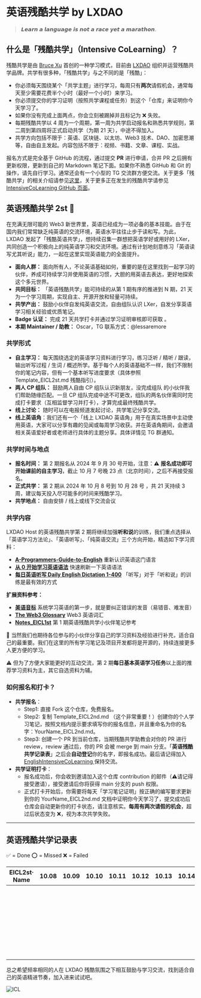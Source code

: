 # 英语残酷共学 by LXDAO

> 𝙇𝙚𝙖𝙧𝙣 𝙖 𝙡𝙖𝙣𝙜𝙪𝙖𝙜𝙚 𝙞𝙨 𝙣𝙤𝙩 𝙖 𝙧𝙖𝙘𝙚 𝙮𝙚𝙩 𝙖 𝙢𝙖𝙧𝙖𝙩𝙝𝙤𝙣.

## 什么是「残酷共学」（Intensive CoLearning）？

残酷共学是由 [Bruce Xu](https://twitter.com/brucexu_eth) 首创的一种学习模式，目前由 [LXDAO](https://lxdao.io/) 组织并运营残酷共学品牌。共学有很多种，「残酷共学」与之不同的是「残酷」：

- 你必须每天围绕某个「共学主题」进行学习，每周只有**两次**请假机会，通常每天至少需要花费半个小时（最好一个小时）来学习。
- 你必须提交你的学习证明（按照共学课程或任务）到这个「仓库」来证明你今天学习了。
- 如果你没有完成上面两点，你会立刻被踢掉并且标记为 ❌ 失败。
- 每期残酷共学以 4 周为一个周期，第一周为共学启动报名和熟悉共学规则，第二周到第四周将正式启动共学（为期 21 天），中途不得加入。
- 共学方向包括不限于：英语、区块链、以太坊、Web3 技术、DAO、加密思潮等，自由自主发起。内容包括不限于：视频、书籍、文章、课程、实战。

报名方式是完全基于 GitHub 的流程，通过提交 **PR** 进行申请，合并 PR 之后拥有更新权限，更新到自己的 Markdown 笔记下面。如果你不熟悉 GitHub 和 Git 的操作，请先自行学习。通常还会有一个小型的 TG 交流群方便交流。关于更多「残酷共学」的相关介绍请参见[这里](https://forum.lxdao.io/t/topic/1654)，关于更多正在发生的残酷共学请参见 [IntensiveCoLearning GitHub 页面](https://intensivecolearn.ing/)。

## 英语残酷共学 2st 🚀

在充满无限可能的 Web3 新世界里，英语已经成为一项必备的基本技能。由于在国内我们常常缺乏纯英语的交流环境，英语水平往往止步于读和写。为此，LXDAO 发起了「残酷英语共学」，想持续召集一群想把英语学好或用好的 LXer，共同创造一个积极向上的纯英语学习和交流环境。通过有计划地刻意练习「英语读写尤其听说」能力，一起在这里实现英语能力的全面提升。

- **面向人群：** 面向所有人，不论英语基础如何，重要的是在这里找到一起学习的伙伴，养成可持续学习并使用英语的习惯，大胆的用英语去表达，更好地探索这个多元世界。
- **共同目标：** 「英语残酷共学」能可持续的从第 1 期有序的推进到 N 期，21 天为一个学习周期，实现自主、开源开放和轻量可持续。
- **共学产出：** 鼓励小伙伴自发纯英语交流，自由组队认识 LXer，自发分享英语学习相关经验或优质笔记。
- **Badge 认证：** 完成 21 天共学打卡并通过学习证明审核即可获取 。
- **本期 Maintainer / 助教：** Oscar，TG 联系方式：@lessaremore

### 共学形式

- **自主学习：** 每天围绕选定的英语学习资料进行学习，练习泛听 / 精听 / 跟读，输出听写过程 / 生词 / 概述所学。基于每个人的英语基础不一样，我们不限制你的笔记内容，但有一个基本听写进度要求（具体参照 Template_EICL2st.md 残酷指引）。
- **两人 CP 组队：** 鼓励两人自由 CP 组队认识新朋友，没完成组队 的小伙伴我们帮助随缘匹配。一旦 CP 组队完成中途不可更改，组队的两名伙伴需同时完成打卡要求（互相监督学习并打卡），才算完成最终残酷共学。
- **线上讨论：** 随时可以在电报频道发起讨论，共学笔记分享交流。
- **线上英语角**：我们还有一个「线上 LXDAO 英语角」用于在真实场景中主动使用英语，大家可以分享有趣的见闻或每周学习收获。并在英语角期间，会邀请相关英语爱好者或老师进行具体的主题分享。具体详情见 TG 群通知。

### 共学时间与地点

- **报名时间：** 第 2 期报名从 2024 年 9 月 30 号开始，注意：⚠️ **报名成功即可开始课前的自主学习**，截止 10 月 7 号晚 23 点（北京时间），之后不再接受报名。
- **正式共学：** 第 2 期从 2024 年 10 月 8 号到 10 月 28 号 ，共 21 天持续 3 周，建议每天投入尽可能多的时间来残酷学习。
- **共学地点：** 自由安排 / 线上或线下交流会议

### 共学内容

LXDAO Host 的英语残酷共学第 2 期将继续加强**听和说**的训练，我们重点选择从「英语学习方法论」、「英语听写」、「纯英语交流」三个方向开始，精选如下学习资料：

- [**A-Programmers-Guide-to-English**](https://a-programmers-guide-to-english.harryyu.me/) 重新认识英语这门语言
- [**从 0 开始学习英语语法**](https://hzpt-inet-club.github.io/english-note/) 快速刷新一下英语语法
- [**每日英语听写 Daily English Dictation 1-400**](https://www.bilibili.com/video/BV1U7411a7xG?p=3&vd_source=bc0666711d2280c24d54945ab9c11146) 「听写」对于「听和说」的训练是最有效的方式

**扩展资料参考：**

- [**美语音标**](https://book.douban.com/subject/4201317/ ) 系统学习英语的第一步，就是要纠正错误的发音（易错音、难发音）
- [**The Web3 Glossary**](https://unstoppabledomains.com/blog/categories/web3-101/article/the-web3-glossary) Web3 英语词汇
- [**Notes_EICL1st**](/Notes_EICL1st) 第 1 期英语残酷共学小伙伴笔记参考

👏 当然我们也期待各位参与的小伙伴分享自己的学习资料及经验进行补充，适合自己的最重要。我们在这里的所有学习笔记及项目开发都将是开源的，持续连接更多人更方便的学习。

⚠️ 但为了方便大家能更好的互动交流，第 2 期**每日基本英语学习任务**以上面的推荐学习资料为主，其它自选资料为辅。

### 如何报名和打卡？

- **共学报名**：
  - Step1: 直接 Fork 这个仓库，免费报名。
  - Step2: 复制 Template_EICL2nd.md （这个非常重要！）创建你的个人学习笔记，按照文档内提示要求填写你的报名信息，并且重命名为你的名字：YourName_EICL2nd.md。
  - Step3: 创建一个 PR 到当前仓库，当期残酷共学助教会对你的 PR 进行 review，review 通过后，你的 PR 会被 merge 到 main 分支。「**英语残酷共学记录表**」之后会**自动登记**你的名字，即报名成功。最后请记得加入 [EnglishIntensiveCoLearning ](https://t.me/LXDAO/6912)保持交流。
- **共学证明打卡**：
  - 报名成功后，你会收到邀请加入这个仓库 contribution 的邮件（⚠️请记得接受邀请），接受邀请后你将获得 main 分支的 push 权限。
  - 正式打卡开始后，你需要将每天「学习笔记证明」按正确的编写要求更新到你的 YourName_EICL2nd.md 文档中证明你今天学习了，提交成功后仓库会自动更新你的打卡状态，请注意核实。**每周有两次请假的机会**，超过后状态变为 ❌，视为本次共学失败。

---

## 英语残酷共学记录表

✅ = Done ⭕️ = Missed ❌ = Failed

<!-- START_COMMIT_TABLE -->

| EICL2st· Name | 10.08 | 10.09 | 10.10 | 10.11 | 10.12 | 10.13 | 10.14 | 10.15 | 10.16 | 10.17 | 10.18 | 10.19 | 10.20 | 10.21 | 10.22 | 10.23 | 10.24 | 10.25 | 10.26 | 10.27 | 10.28 |
| ------------- | ---- | ---- | ---- | ---- | ---- | ---- | ---- | ---- | ---- | ---- | ---- | ---- | ---- | ---- | ---- | ---- | ---- | ---- | ---- | ---- | ---- |
|               |       |       |       |       |       |       |       |       |       |       |       |       |       |       |       |       |       |       |       |       |       |
|               |       |       |       |       |       |       |       |       |       |       |       |       |       |       |       |       |       |       |       |       |       |
|               |       |       |       |       |       |       |       |       |       |       |       |       |       |       |       |       |       |       |       |       |       |
|               |       |       |       |       |       |       |       |       |       |       |       |       |       |       |       |       |       |       |       |       |       |
|               |       |       |       |       |       |       |       |       |       |       |       |       |       |       |       |       |       |       |       |       |       |
|               |       |       |       |       |       |       |       |       |       |       |       |       |       |       |       |       |       |       |       |       |       |
|               |       |       |       |       |       |       |       |       |       |       |       |       |       |       |       |       |       |       |       |       |       |
|               |       |       |       |       |       |       |       |       |       |       |       |       |       |       |       |       |       |       |       |       |       |
|               |       |       |       |       |       |       |       |       |       |       |       |       |       |       |       |       |       |       |       |       |       |
|               |       |       |       |       |       |       |       |       |       |       |       |       |       |       |       |       |       |       |       |       |       |
|               |       |       |       |       |       |       |       |       |       |       |       |       |       |       |       |       |       |       |       |       |       |
|               |       |       |       |       |       |       |       |       |       |       |       |       |       |       |       |       |       |       |       |       |       |
|               |       |       |       |       |       |       |       |       |       |       |       |       |       |       |       |       |       |       |       |       |       |
|               |       |       |       |       |       |       |       |       |       |       |       |       |       |       |       |       |       |       |       |       |       |
|               |       |       |       |       |       |       |       |       |       |       |       |       |       |       |       |       |       |       |       |       |       |
|               |       |       |       |       |       |       |       |       |       |       |       |       |       |       |       |       |       |       |       |       |       |
|               |       |       |       |       |       |       |       |       |       |       |       |       |       |       |       |       |       |       |       |       |       |
|               |       |       |       |       |       |       |       |       |       |       |       |       |       |       |       |       |       |       |       |       |       |
|               |       |       |       |       |       |       |       |       |       |       |       |       |       |       |       |       |       |       |       |       |       |
|               |       |       |       |       |       |       |       |       |       |       |       |       |       |       |       |       |       |       |       |       |       |
|               |       |       |       |       |       |       |       |       |       |       |       |       |       |       |       |       |       |       |       |       |       |
|               |       |       |       |       |       |       |       |       |       |       |       |       |       |       |       |       |       |       |       |       |       |
|               |       |       |       |       |       |       |       |       |       |       |       |       |       |       |       |       |       |       |       |       |       |
|               |       |       |       |       |       |       |       |       |       |       |       |       |       |       |       |       |       |       |       |       |       |
|               |       |       |       |       |       |       |       |       |       |       |       |       |       |       |       |       |       |       |       |       |       |
|               |       |       |       |       |       |       |       |       |       |       |       |       |       |       |       |       |       |       |       |       |       |
|               |       |       |       |       |       |       |       |       |       |       |       |       |       |       |       |       |       |       |       |       |       |
|               |       |       |       |       |       |       |       |       |       |       |       |       |       |       |       |       |       |       |       |       |       |
|               |       |       |       |       |       |       |       |       |       |       |       |       |       |       |       |       |       |       |       |       |       |
|               |       |       |       |       |       |       |       |       |       |       |       |       |       |       |       |       |       |       |       |       |       |
|               |       |       |       |       |       |       |       |       |       |       |       |       |       |       |       |       |       |       |       |       |       |
|               |       |       |       |       |       |       |       |       |       |       |       |       |       |       |       |       |       |       |       |       |       |
|               |       |       |       |       |       |       |       |       |       |       |       |       |       |       |       |       |       |       |       |       |       |

<!-- END_COMMIT_TABLE -->



总之希望频率相同的人在 LXDAO 残酷氛围之下相互鼓励与学习交流，找到适合自己的英语精进节奏，加入进来试试吧。

![ICL](img/ICL.png)
